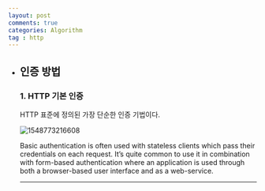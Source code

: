 ```yaml
---
layout: post
comments: true
categories: Algorithm
tag : http
---
```


- ## 인증 방법

  ### 1. HTTP 기본 인증

  HTTP 표준에 정의된 가장 단순한 인증 기법이다. 

  ![1548773216608](C:/Users/llmoo/dev/devkit/llmooon.io/llmooon.github.io/assets/spring_security_http_basic_auth.png)

  

  

  

  Basic authentication is often used with stateless clients which pass their credentials on each request. It’s quite common to use it in combination with form-based authentication where an application is used through both a browser-based user interface and as a web-service.

  

  

  

  

  ------

  

```c++

```